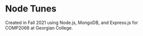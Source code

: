 <h1>Node Tunes</h1>
<p>Created in Fall 2021 using Node.js, MongoDB, and Express.js for COMP2068 at Georgian College.</p>